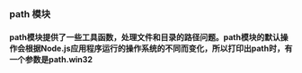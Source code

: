 ### path 模块

#### path模块提供了一些工具函数，处理文件和目录的路径问题。path模块的默认操作会根据Node.js应用程序运行的操作系统的不同而变化，所以打印出path时，有一个参数是path.win32